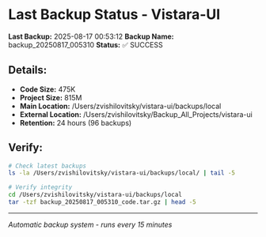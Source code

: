 # Last Backup Status - Vistara-UI

**Last Backup:** 2025-08-17 00:53:12
**Backup Name:** backup_20250817_005310
**Status:** ✅ SUCCESS

## Details:
- **Code Size:** 475K
- **Project Size:** 815M
- **Main Location:** /Users/zvishilovitsky/vistara-ui/backups/local
- **External Location:** /Users/zvishilovitsky/Backup_All_Projects/vistara-ui
- **Retention:** 24 hours (96 backups)

## Verify:
```bash
# Check latest backups
ls -la /Users/zvishilovitsky/vistara-ui/backups/local/ | tail -5

# Verify integrity
cd /Users/zvishilovitsky/vistara-ui/backups/local
tar -tzf backup_20250817_005310_code.tar.gz | head -5
```

---
*Automatic backup system - runs every 15 minutes*
